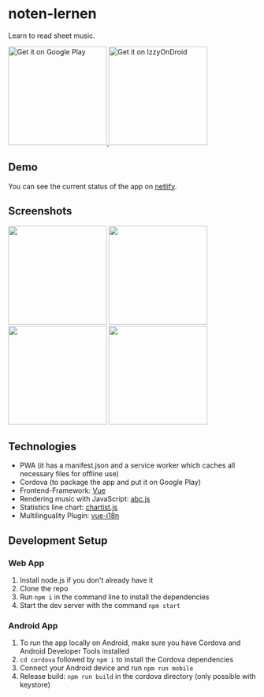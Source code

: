 # noten-lernen

Learn to read sheet music.

<a href="https://play.google.com/store/apps/details?id=de.melvil.noten">
  <img src="https://play.google.com/intl/en_us/badges/static/images/badges/en_badge_web_generic.png" alt="Get it on Google Play" title="Get it on Google Play" width="200">
</a>

<a href="https://apt.izzysoft.de/fdroid/index/apk/de.melvil.noten">
  <img src="https://gitlab.com/IzzyOnDroid/repo/-/raw/master/assets/IzzyOnDroid.png" alt="Get it on IzzyOnDroid" title="Get it on IzzyOnDroid" width="200">
</a>



## Demo

You can see the current status of the app on [netlify](https://noten-lernen.netlify.com/).

## Screenshots

<p float="left">

<img src="https://raw.githubusercontent.com/MelvilQ/noten-lernen/master/screenshots/screenshot1.png" width="200">

<img src="https://raw.githubusercontent.com/MelvilQ/noten-lernen/master/screenshots/screenshot2.png" width="200">

<img src="https://raw.githubusercontent.com/MelvilQ/noten-lernen/master/screenshots/screenshot3.png" width="200">

<img src="https://raw.githubusercontent.com/MelvilQ/noten-lernen/master/screenshots/screenshot4.png" width="200">

</p>

## Technologies

- PWA (it has a manifest.json and a service worker which caches all necessary files for offline use)
- Cordova (to package the app and put it on Google Play)
- Frontend-Framework: [Vue](https://vuejs.org/)
- Rendering music with JavaScript: [abc.js](https://abcjs.net/)
- Statistics line chart: [chartist.js](https://gionkunz.github.io/chartist-js/)
- Multilinguality Plugin: [vue-i18n](https://kazupon.github.io/vue-i18n/)

## Development Setup

### Web App

1. Install node.js if you don't already have it
2. Clone the repo
3. Run `npm i` in the command line to install the dependencies
4. Start the dev server with the command `npm start`

### Android App
1. To run the app locally on Android, make sure you have Cordova and Android Developer Tools installed
2. `cd cordova` followed by `npm i` to install the Cordova dependencies
3. Connect your Android device and run `npm run mobile`
4. Release build: `npm run build` in the cordova directory (only possible with keystore)



